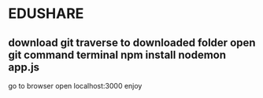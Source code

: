 # EDUSHARE

download git 
traverse to downloaded folder
open git command terminal
npm install
nodemon app.js
----------------------------------------------------------------------------------------------------------------------------------------------
go to browser open localhost:3000
enjoy
